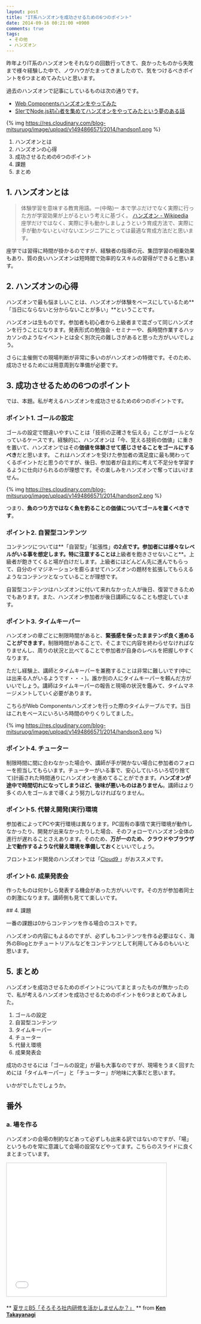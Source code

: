 ```yaml
---
layout: post
title: "IT系ハンズオンを成功させるための6つのポイント"
date: 2014-09-16 00:21:00 +0900
comments: true
tags: 
 - その他
 - ハンズオン
---
```


昨年よりIT系のハンズオンをそれなりの回数行ってきて、良かったものから失敗まで様々経験した中で、ノウハウがたまってきましたので、気をつけるべきポイントを6つまとめてみたいと思います。

過去のハンズオンで記事にしているものは次の通りです。

*   [Web Componentsハンズオンをやってみた](/2014/09/web-components)
*   [SIerでNode.js初心者を集めてハンズオンをやってみたという夢のある話](/2013/12/siernodejs)

<!-- more -->

{% img https://res.cloudinary.com/blog-mitsuruog/image/upload/v1494866571/2014/handson1.png %}

1.  ハンズオンとは
2.  ハンズオンの心得
3.  成功させるための6つのポイント
4.  課題
5.  まとめ

## 1. ハンズオンとは

> 体験学習を意味する教育用語。ー(中略)ー 本で学ぶだけでなく実際に行った方が学習効果が上がるという考えに基づく。 
> [ハンズオン - Wikipedia](http://ja.wikipedia.org/wiki/%E3%83%8F%E3%83%B3%E3%82%BA%E3%82%AA%E3%83%B3)
座学だけではなく、実際に手も動かしましょうという育成方法で、実際に手が動かないといけないエンジニアにとっては最適な育成方法だと思います。

座学では習得に時間が掛かるのですが、経験者の指導の元、集団学習の相乗効果もあり、質の良いハンズオンは短時間で効率的なスキルの習得ができると思います。

## 2. ハンズオンの心得


ハンズオンで最も悩ましいことは、ハンズオンが体験をベースにしているため**「当日にならないと分からないことが多い」**ということです。

ハンズオンは生ものです。参加者も初心者から上級者まで混ざって同じハンズオンを行うことになります。発表形式の勉強会・セミナーや、長時間作業するハッカソンのようなイベントとは全く別次元の難しさがあると思った方がいいでしょう。

さらに主催側での現場判断が非常に多いのがハンズオンの特徴です。そのため、成功させるためには用意周到な準備が必要です。

## 3. 成功させるための6つのポイント

では、本題。私が考えるハンズオンを成功させるための6つのポイントです。

### ポイント1. ゴールの設定

ゴールの設定で間違いやすいことは「技術の正確さを伝える」ことがゴールとなっているケースです。経験的に、ハンズオンは「今、覚える技術の価値」に重きを置いて、ハンズオンではその**価値を体験させて感じさせることをゴールにするべき**だと思います。
これはハンズオンを受けた参加者の満足度に最も関わってくるポイントだと思うのですが、後日、参加者が自主的に考えて不足分を学習するように仕向けられるのが理想です。その楽しみをハンズオンで奪ってはいけません。

{% img https://res.cloudinary.com/blog-mitsuruog/image/upload/v1494866571/2014/handson2.png %}


つまり、**魚のつり方ではなく魚を釣ることの価値についてゴールを置くべきです**。


### ポイント2. 自習型コンテンツ

コンテンツについては**「自習型」「拡張性」**の2点です。参加者には様々なレベルがいる事を想定します。特に注意することは**上級者を飽きさせないこと**。上級者が飽きてくると場が白けだします。上級者にはどんどん先に進んでもらって、自分のイマジネーションを膨らませてハンズオンの題材を拡張してもらえるようなコンテンツとなっていることが理想です。

自習型コンテンツはハンズオンに付いて来れなかった人が後日、復習できるためでもあります。また、ハンズオン参加者が後日講師になることも想定しています。


### ポイント3. タイムキーパー

ハンズオンの章ごとに制限時間があると、**緊張感を保ったままテンポ良く進めることができます**。制限時間があることで、そこまでに内容を終わらせなければなりませんし、周りの状況と比べてることで参加者が自身のレベルを把握しやすくなります。

ただし経験上、講師とタイムキーパーを兼務することは非常に難しいです(中には出来る人がいるようです・・・)。誰か別の人にタイムキーパーを頼んだ方がいいでしょう。講師はタイムキーパーの報告と現場の状況を鑑みて、タイムマネージメントしていく必要があります。

こちらがWeb Componentsハンズオンを行った際のタイムテーブルです。当日はこれをベースにいろいろ時間のやりくりしてました。

{% img https://res.cloudinary.com/blog-mitsuruog/image/upload/v1494866571/2014/handson3.png %}



### ポイント4. チューター

制限時間に間に合わなかった場合や、講師が手が開かない場合に参加者のフォローを担当してもらいます。チューターがいる事で、安心して(いろいろ切り捨てて)計画された時間通りにハンズオンを進めてることができます。**ハンズオンが途中で時間切れになってしまうほど、後味が悪いものはありません**。講師はより多くの人をゴールまで導くよう努力しなければなりません。


### ポイント5. 代替え開発(実行)環境

参加者によってPCや実行環境は異なります。PC固有の事情で実行環境が動作しなかったり、開発が出来なかったりした場合、そのフォローでハンズオン全体の進行が遅れることさえあります。そのため、**万が一のため、クラウドやブラウザ上で動作するような代替え環境を準備しておく**といいでしょう。

フロントエンド開発のハンズオンでは「[Cloud9 ](https://c9.io/)」がおススメです。


### ポイント6. 成果発表会

作ったものは何かしら発表する機会があった方がいいです。その方が参加者同士の刺激になります。講師側も見てて楽しいです。

##︎ 4. 課題

一番の課題は0からコンテンツを作る場合のコストです。

ハンズオンの内容にもよるのですが、必ずしもコンテンツを作る必要はなく、海外のBlogとかチュートリアルなどをコンテンツとして利用してみるのもいいと思います。



## 5. まとめ

ハンズオンを成功させるためのポイントについてまとまったものが無かったので、私が考えるハンズオンを成功させるためのポイントを6つまとめてみました。

1.  ゴールの設定
2.  自習型コンテンツ
3.  タイムキーパー
4.  チューター
5.  代替え環境
6.  成果発表会

成功のさせるには「ゴールの設定」が最も大事なのですが、現場をうまく回すためには「タイムキーパー」と「チューター」が地味に大事だと思います。

いかがでしたでしょうか。

## 番外

### a. 場を作る


ハンズオンの会場の制約などあって必ずしも出来る訳ではないのですが、「場」というものを常に意識して会場の設営などやってます。こちらのスライドに良くまとまっています。

<iframe allowfullscreen="" frameborder="0" height="356" marginheight="0" marginwidth="0" scrolling="no" src="//www.slideshare.net/slideshow/embed_code/24830938?startSlide=18" style="border-width: 1px; border: 1px solid #CCC; margin-bottom: 5px; max-width: 100%;" width="427"> </iframe> 
<div style="margin-bottom: 5px;">

** [夏サミB5「そろそろ社内研修を活かしませんか？」](https://www.slideshare.net/gaoryu/20130801-devsumi "夏サミB5「そろそろ社内研修を活かしませんか？」") ** from **[Ken Takayanagi](http://www.slideshare.net/gaoryu)** 
